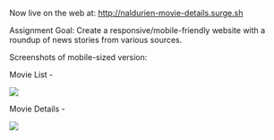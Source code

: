 Now live on the web at: http://naldurien-movie-details.surge.sh

Assignment Goal: Create a responsive/mobile-friendly website with a roundup of news stories from various sources.

Screenshots of mobile-sized version:

Movie List - 

![](https://github.com/nicolealdurien/Assignments/blob/main/week-5/day-1/movie-list.png?raw=true)

Movie Details - 

![](https://github.com/nicolealdurien/Assignments/blob/main/week-5/day-1/movie-details.png?raw=true)